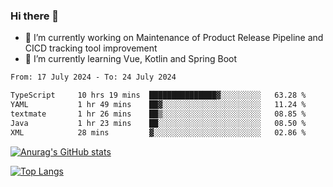 ### Hi there 👋

- 🔭 I’m currently working on Maintenance of Product Release Pipeline and CICD tracking tool improvement
- 🌱 I’m currently learning Vue, Kotlin and Spring Boot

<!--START_SECTION:waka-->

```txt
From: 17 July 2024 - To: 24 July 2024

TypeScript     10 hrs 19 mins  ███████████████▓░░░░░░░░░   63.28 %
YAML           1 hr 49 mins    ██▓░░░░░░░░░░░░░░░░░░░░░░   11.24 %
textmate       1 hr 26 mins    ██▒░░░░░░░░░░░░░░░░░░░░░░   08.85 %
Java           1 hr 23 mins    ██░░░░░░░░░░░░░░░░░░░░░░░   08.50 %
XML            28 mins         ▓░░░░░░░░░░░░░░░░░░░░░░░░   02.86 %
```

<!--END_SECTION:waka-->

[![Anurag's GitHub stats](https://github-readme-stats.vercel.app/api?username=yunhao981&show_icons=true&theme=solarized-dark)](https://github.com/anuraghazra/github-readme-stats)

[![Top Langs](https://github-readme-stats.vercel.app/api/top-langs/?username=yunhao981&theme=solarized-dark&layout=compact)](https://github.com/anuraghazra/github-readme-stats)

<!--
**yunhao981/yunhao981** is a ✨ _special_ ✨ repository because its `README.md` (this file) appears on your GitHub profile.

Here are some ideas to get you started:

- 🔭 I’m currently working on Maintenance of Release Pipeline and CICD tracking tool improvement
- 🌱 I’m currently learning Vue, Kotlin and Spring Boot
- 👯 I’m looking to collaborate on ...
- 🤔 I’m looking for help with ...
- 💬 Ask me about ...
- 📫 How to reach me: ...
- 😄 Pronouns: ...
- ⚡ Fun fact: ...
-->


